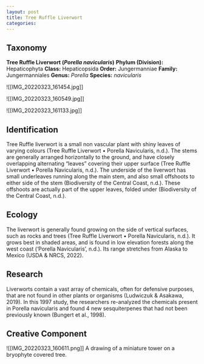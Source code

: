 ```yaml
---
layout: post
title: Tree Ruffle Liverwort
categories: 
---
```


## Taxonomy
**Tree Ruffle Liverwort (_Porella navicularis_)**
**Phylum (Division):** Hepaticophyta
**Class:** Hepaticopsida
**Order:** Jungermanniae
**Family:** Jungermanniales
**Genus:** _Porella_
**Species:** _navicularis_

![[IMG_20220323_161454.jpg]]


![[IMG_20220323_160549.jpg]]


![[IMG_20220323_161133.jpg]]


## Identification
Tree Ruffle liverwort is a small non vascular plant with shiny leaves of varying colours (Tree Ruffle Liverwort • Porella Navicularis, n.d.). The stems are generally arranged horizontally to the ground, and have closely overlapping alternating “leaves” covering their upper surface (Tree Ruffle Liverwort • Porella Navicularis, n.d.). The underside of the liverwort has small underleaves running along the main stem, and also small offshoots to either side of the stem (Biodiversity of the Central Coast, n.d.). These offshoots are actually part of the upper leaves, folded under (Biodiversity of the Central Coast, n.d.).

## Ecology
The liverwort is generally found growing on the side of vertical surfaces, such as rocks and trees (Tree Ruffle Liverwort • Porella Navicularis, n.d.). It grows best in shaded areas, and is found in low elevation forests along the west coast (‘Porella Navicularis’, n.d.). Its range stretches from Alaska to Mexico (USDA & NRCS, 2022). 

## Research
Liverworts contain a vast array of chemicals, often for defensive purposes, that are not found in other plants or organisms (Ludwiczuk & Asakawa, 2019). In this 1997 study, the researchers re-analyzed the chemicals present in Porella navicularis and found 4 new sesquiterpenes that had not been previously known (Bungert et al., 1998).

## Creative Component
![[IMG_20220323_160611.png]]
A drawing of a miniature tower on a bryophyte covered tree.